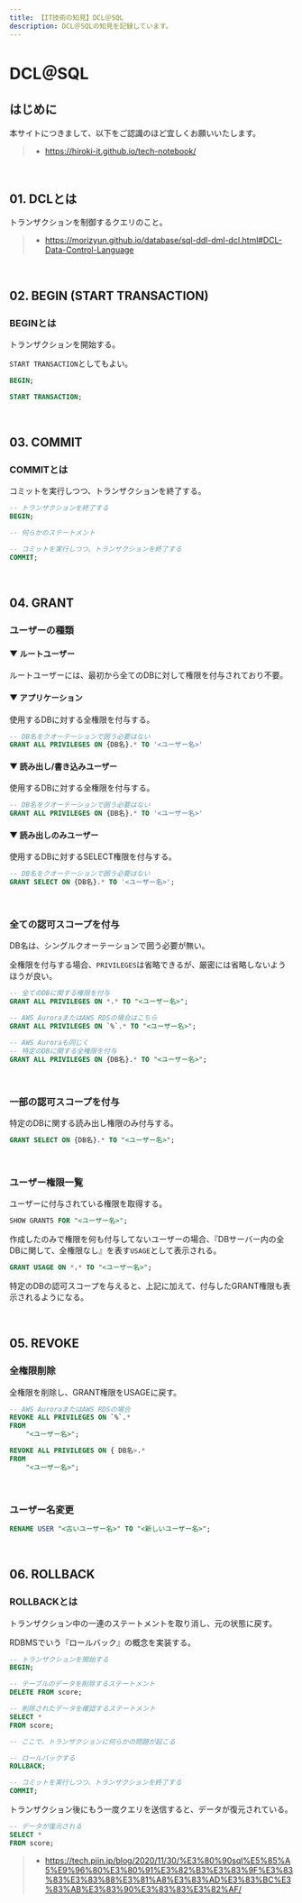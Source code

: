 ```yaml
---
title: 【IT技術の知見】DCL＠SQL
description: DCL＠SQLの知見を記録しています。
---
```


# DCL＠SQL

## はじめに

本サイトにつきまして、以下をご認識のほど宜しくお願いいたします。

> - https://hiroki-it.github.io/tech-notebook/

<br>

## 01. DCLとは

トランザクションを制御するクエリのこと。

> - https://morizyun.github.io/database/sql-ddl-dml-dcl.html#DCL-Data-Control-Language

<br>

## 02. BEGIN (START TRANSACTION)

### BEGINとは

トランザクションを開始する。

`START TRANSACTION`としてもよい。

```sql
BEGIN;
```

```sql
START TRANSACTION;
```

<br>

## 03. COMMIT

### COMMITとは

コミットを実行しつつ、トランザクションを終了する。

```sql
-- トランザクションを終了する
BEGIN;

-- 何らかのステートメント

-- コミットを実行しつつ、トランザクションを終了する
COMMIT;
```

<br>

## 04. GRANT

### ユーザーの種類

#### ▼ ルートユーザー

ルートユーザーには、最初から全てのDBに対して権限を付与されており不要。

#### ▼ アプリケーション

使用するDBに対する全権限を付与する。

```sql
-- DB名をクオーテーションで囲う必要はない
GRANT ALL PRIVILEGES ON {DB名}.* TO '<ユーザー名>'
```

#### ▼ 読み出し/書き込みユーザー

使用するDBに対する全権限を付与する。

```sql
-- DB名をクオーテーションで囲う必要はない
GRANT ALL PRIVILEGES ON {DB名}.* TO '<ユーザー名>'
```

#### ▼ 読み出しのみユーザー

使用するDBに対するSELECT権限を付与する。

```sql
-- DB名をクオーテーションで囲う必要はない
GRANT SELECT ON {DB名}.* TO '<ユーザー名>';
```

<br>

### 全ての認可スコープを付与

DB名は、シングルクオーテーションで囲う必要が無い。

全権限を付与する場合、`PRIVILEGES`は省略できるが、厳密には省略しないようほうが良い。

```sql
-- 全てのDBに関する権限を付与
GRANT ALL PRIVILEGES ON *.* TO "<ユーザー名>";

-- AWS AuroraまたはAWS RDSの場合はこちら
GRANT ALL PRIVILEGES ON `%`.* TO "<ユーザー名>";
```

```sql
-- AWS Auroraも同じく
-- 特定のDBに関する全権限を付与
GRANT ALL PRIVILEGES ON {DB名}.* TO "<ユーザー名>";
```

<br>

### 一部の認可スコープを付与

特定のDBに関する読み出し権限のみ付与する。

```sql
GRANT SELECT ON {DB名}.* TO "<ユーザー名>";
```

<br>

### ユーザー権限一覧

ユーザーに付与されている権限を取得する。

```sql
SHOW GRANTS FOR "<ユーザー名>";
```

作成したのみで権限を何も付与してないユーザーの場合、『DBサーバー内の全DBに関して、全権限なし』を表す`USAGE`として表示される。

```sql
GRANT USAGE ON *.* TO "<ユーザー名>";
```

特定のDBの認可スコープを与えると、上記に加えて、付与したGRANT権限も表示されるようになる。

<br>

## 05. REVOKE

### 全権限削除

全権限を削除し、GRANT権限をUSAGEに戻す。

```sql
-- AWS AuroraまたはAWS RDSの場合
REVOKE ALL PRIVILEGES ON `%`.*
FROM
    "<ユーザー名>";

REVOKE ALL PRIVILEGES ON { DB名>.*
FROM
    "<ユーザー名>";
```

<br>

### ユーザー名変更

```sql
RENAME USER "<古いユーザー名>" TO "<新しいユーザー名>";
```

<br>

## 06. ROLLBACK

### ROLLBACKとは

トランザクション中の一連のステートメントを取り消し、元の状態に戻す。

RDBMSでいう『ロールバック』の概念を実装する。

```sql
-- トランザクションを開始する
BEGIN;

-- テーブルのデータを削除するステートメント
DELETE FROM score;

-- 削除されたデータを確認するステートメント
SELECT *
FROM score;

-- ここで、トランザクションに何らかの問題が起こる

-- ロールバックする
ROLLBACK;

-- コミットを実行しつつ、トランザクションを終了する
COMMIT;
```

トランザクション後にもう一度クエリを送信すると、データが復元されている。

```sql
-- データが復元される
SELECT *
FROM score;
```

> - https://tech.pjin.jp/blog/2020/11/30/%E3%80%90sql%E5%85%A5%E9%96%80%E3%80%91%E3%82%B3%E3%83%9F%E3%83%83%E3%83%88%E3%81%A8%E3%83%AD%E3%83%BC%E3%83%AB%E3%83%90%E3%83%83%E3%82%AF/

<br>
